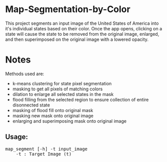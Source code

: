 # Map-Segmentation-by-Color
This project segments an input image of the United States of America into it's individual states based on their color. Once the app opens, clicking on a state will cause the state to be removed from the original image, enlarged, and then superimposed on the original image with a lowered opacity.

# Notes
Methods used are:
  - k-means clustering for state pixel segmentation
  - masking to get all pixels of matching colors
  - dilation to enlarge all selected states in the mask
  - flood filling from the selected region to ensure collection of entire disonnected state
  - masking of flood fill onto original mask
  - masking new mask onto original image
  - enlarging and superimposing mask onto original image

## Usage:
<pre>
map_segment [-h] -t input_image 
    -t : Target Image (t)
            </pre>
